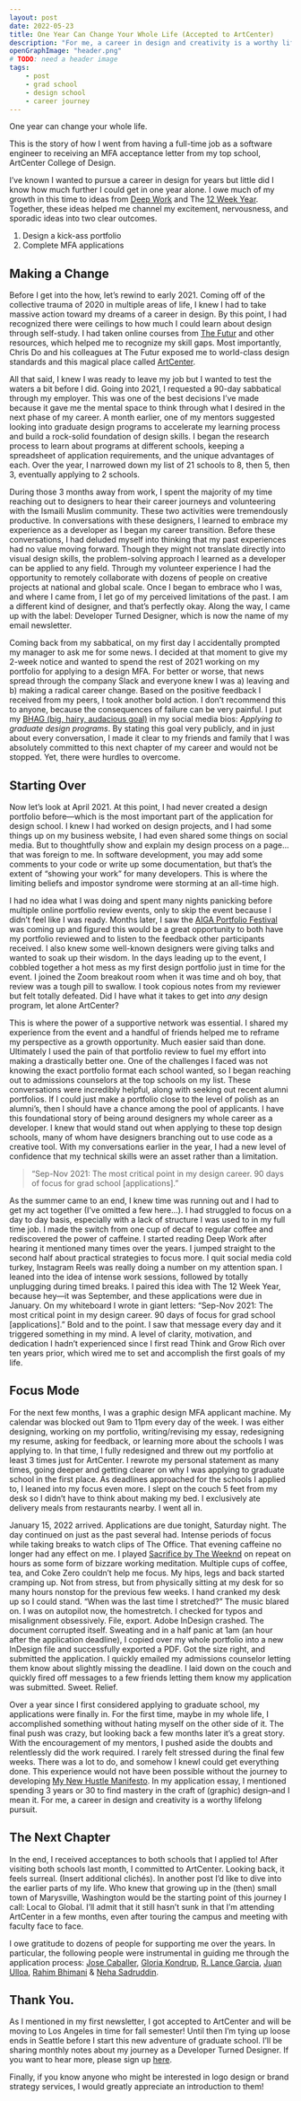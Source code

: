 ```yaml
---
layout: post
date: 2022-05-23
title: One Year Can Change Your Whole Life (Accepted to ArtCenter)
description: "For me, a career in design and creativity is a worthy lifelong pursuit."
openGraphImage: "header.png" 
# TODO: need a header image
tags:
    - post
    - grad school
    - design school
    - career journey
---
```


One year can change your whole life.

This is the story of how I went from having a full-time job as a software engineer to receiving an MFA acceptance letter from my top school, ArtCenter College of Design.

I’ve known I wanted to pursue a career in design for years but little did I know how much further I could get in one year alone. I owe much of my growth in this time to ideas from [Deep Work](https://smile.amazon.com/Deep-Work-Focused-Success-Distracted/dp/1455586692/) and The [12 Week Year](https://smile.amazon.com/12-Week-Year-Others-Months/dp/1118509234/). Together, these ideas helped me channel my excitement, nervousness, and sporadic ideas into two clear outcomes.

1. Design a kick-ass portfolio
2. Complete MFA applications

## Making a Change

Before I get into the how, let’s rewind to early 2021. Coming off of the collective trauma of 2020 in multiple areas of life, I knew I had to take massive action toward my dreams of a career in design. By this point, I had recognized there were ceilings to how much I could learn about design through self-study. I had taken online courses from [The Futur](https://thefutur.com/) and other resources, which helped me to recognize my skill gaps. Most importantly, Chris Do and his colleagues at The Futur exposed me to world-class design standards and this magical place called [ArtCenter](http://artcenter.edu/).

All that said, I knew I was ready to leave my job but I wanted to test the waters a bit before I did. Going into 2021, I requested a 90-day sabbatical through my employer. This was one of the best decisions I’ve made because it gave me the mental space to think through what I desired in the next phase of my career. A month earlier, one of my mentors suggested looking into graduate design programs to accelerate my learning process and build a rock-solid foundation of design skills. I began the research process to learn about programs at different schools, keeping a spreadsheet of application requirements, and the unique advantages of each. Over the year, I narrowed down my list of 21 schools to 8, then 5, then 3, eventually applying to 2 schools.

During those 3 months away from work, I spent the majority of my time reaching out to designers to hear their career journeys and volunteering with the Ismaili Muslim community. These two activities were tremendously productive. In conversations with these designers, I learned to embrace my experience as a developer as I began my career transition. Before these conversations, I had deluded myself into thinking that my past experiences had no value moving forward. Though they might not translate directly into visual design skills, the problem-solving approach I learned as a developer can be applied to any field. Through my volunteer experience I had the opportunity to remotely collaborate with dozens of people on creative projects at national and global scale. Once I began to embrace who I was, and where I came from, I let go of my perceived limitations of the past. I am a different kind of designer, and that’s perfectly okay. Along the way, I came up with the label: Developer Turned Designer, which is now the name of my email newsletter.

Coming back from my sabbatical, on my first day I accidentally prompted my manager to ask me for some news. I decided at that moment to give my 2-week notice and wanted to spend the rest of 2021 working on my portfolio for applying to a design MFA. For better or worse, that news spread through the company Slack and everyone knew I was a) leaving and b) making a radical career change. Based on the positive feedback I received from my peers, I took another bold action. I don’t recommend this to anyone, because the consequences of failure can be very painful. I put my [BHAG (big, hairy, audacious goal)](https://www.jimcollins.com/concepts/bhag.html) in my social media bios: *Applying to graduate design programs*. By stating this goal very publicly, and in just about every conversation, I made it clear to my friends and family that I was absolutely committed to this next chapter of my career and would not be stopped. Yet, there were hurdles to overcome. 

<!-- TODO: add screenshots of IG and Twitter bios -->

## Starting Over

Now let’s look at April 2021. At this point, I had never created a design portfolio before—which is the most important part of the application for design school. I knew I had worked on design projects, and I had some things up on my business website, I had even shared some things on social media. But to thoughtfully show and explain my design process on a page… that was foreign to me. In software development, you may add some comments to your code or write up some documentation, but that’s the extent of “showing your work” for many developers. This is where the limiting beliefs and impostor syndrome were storming at an all-time high.

I had no idea what I was doing and spent many nights panicking before multiple online portfolio review events, only to skip the event because I didn’t feel like I was ready. Months later, I saw the [AIGA Portfolio Festival](https://www.aiga.org/design/design-conferences/aiga-portfolio-festival) was coming up and figured this would be a great opportunity to both have my portfolio reviewed and to listen to the feedback other participants received. I also knew some well-known designers were giving talks and wanted to soak up their wisdom. In the days leading up to the event, I cobbled together a hot mess as my first design portfolio just in time for the event. I joined the Zoom breakout room when it was time and oh boy, that review was a tough pill to swallow. I took copious notes from my reviewer but felt totally defeated. Did I have what it takes to get into *any* design program, let alone ArtCenter?

This is where the power of a supportive network was essential. I shared my experience from the event and a handful of friends helped me to reframe my perspective as a growth opportunity. Much easier said than done. Ultimately I used the pain of that portfolio review to fuel my effort into making a drastically better one. One of the challenges I faced was not knowing the exact portfolio format each school wanted, so I began reaching out to admissions counselors at the top schools on my list. These conversations were incredibly helpful, along with seeking out recent alumni portfolios. If I could just make a portfolio close to the level of polish as an alumni’s, then I should have a chance among the pool of applicants. I have this foundational story of being around designers my whole career as a developer. I knew that would stand out when applying to these top design schools, many of whom have designers branching out to use code as a creative tool. With my conversations earlier in the year, I had a new level of confidence that my technical skills were an asset rather than a limitation.

> “Sep-Nov 2021: The most critical point in my design career. 90 days of focus for grad school [applications].”

As the summer came to an end, I knew time was running out and I had to get my act together (I’ve omitted a few here…). I had struggled to focus on a day to day basis, especially with a lack of structure I was used to in my full time job. I made the switch from one cup of decaf to regular coffee and rediscovered the power of caffeine. I started reading Deep Work after hearing it mentioned many times over the years. I jumped straight to the second half about practical strategies to focus more. I quit social media cold turkey, Instagram Reels was really doing a number on my attention span. I leaned into the idea of intense work sessions, followed by totally unplugging during timed breaks. I paired this idea with The 12 Week Year, because hey—it was September, and these applications were due in January. On my whiteboard I wrote in giant letters: “Sep-Nov 2021: The most critical point in my design career. 90 days of focus for grad school [applications].” Bold and to the point. I saw that message every day and it triggered something in my mind. A level of clarity, motivation, and dedication I hadn’t experienced since I first read Think and Grow Rich over ten years prior, which wired me to set and accomplish the first goals of my life.

## Focus Mode

For the next few months, I was a graphic design MFA applicant machine. My calendar was blocked out 9am to 11pm every day of the week. I was either designing, working on my portfolio, writing/revising my essay, redesigning my resume, asking for feedback, or learning more about the schools I was applying to. In that time, I fully redesigned and threw out my portfolio at least 3 times just for ArtCenter. I rewrote my personal statement as many times, going deeper and getting clearer on why I was applying to graduate school in the first place. As deadlines approached for the schools I applied to, I leaned into my focus even more. I slept on the couch 5 feet from my desk so I didn’t have to think about making my bed. I exclusively ate delivery meals from restaurants nearby. I went all in.

January 15, 2022 arrived. Applications are due tonight, Saturday night. The day continued on just as the past several had. Intense periods of focus while taking breaks to watch clips of The Office. That evening caffeine no longer had any effect on me. I played [Sacrifice by The Weeknd](https://www.youtube.com/watch?v=VafTMsrnSTU) on repeat on hours as some form of bizzare working meditation. Multiple cups of coffee, tea, and Coke Zero couldn’t help me focus. My hips, legs and back started cramping up. Not from stress, but from physically sitting at my desk for so many hours nonstop for the previous few weeks. I hand cranked my desk up so I could stand. “When was the last time I stretched?” The music blared on. I was on autopilot now, the homestretch. I checked for typos and misalignment obsessively. File, export. Adobe InDesign crashed. The document corrupted itself. Sweating and in a half panic at 1am (an hour after the application deadline), I copied over my whole portfolio into a new InDesign file and successfully exported a PDF. Got the size right, and submitted the application. I quickly emailed my admissions counselor letting them know about slightly missing the deadline. I laid down on the couch and quickly fired off messages to a few friends letting them know my application was submitted. Sweet. Relief.

Over a year since I first considered applying to graduate school, my applications were finally in. For the first time, maybe in my whole life, I accomplished something without hating myself on the other side of it. The final push was crazy, but looking back a few months later it’s a great story. With the encouragement of my mentors, I pushed aside the doubts and relentlessly did the work required. I rarely felt stressed during the final few weeks. There was a lot to do, and somehow I knewI could get everything done. This experience would not have been possible without the journey to developing [My New Hustle Manifesto](https://shakeelmohamed.com/posts/2021-09-08-my-new-hustle-manifesto/). In my application essay, I mentioned spending 3 years or 30 to find mastery in the craft of (graphic) design–and I mean it. For me, a career in design and creativity is a worthy lifelong pursuit. 

## The Next Chapter

In the end, I received acceptances to both schools that I applied to! After visiting both schools last month, I committed to ArtCenter. Looking back, it feels surreal. (Insert additional clichés). In another post I’d like to dive into the earlier parts of my life. Who knew that growing up in the (then) small town of Marysville, Washington would be the starting point of this journey I call: Local to Global. I’ll admit that it still hasn’t sunk in that I’m attending ArtCenter in a few months, even after touring the campus and meeting with faculty face to face.

I owe gratitude to dozens of people for supporting me over the years. In particular, the following people were instrumental in guiding me through the application process: [Jose Caballer](https://www.linkedin.com/in/josecaballer/), [Gloria Kondrup](https://www.linkedin.com/in/gloria-kondrup-18a02911), [R. Lance Garcia](https://www.linkedin.com/in/rlance), [Juan Ulloa](https://www.linkedin.com/in/julloa), [Rahim Bhimani](https://www.linkedin.com/in/rahimbhimani) & [Neha Sadruddin](https://www.linkedin.com/in/nehasadruddin).

## Thank You.

As I mentioned in my first newsletter, I got accepted to ArtCenter and will be moving to Los Angeles in time for fall semester! Until then I’m tying up loose ends in Seattle before I start this new adventure of graduate school. I’ll be sharing monthly notes about my journey as a Developer Turned Designer. If you want to hear more, please sign up [here](https://shakeelmohamed.com/links).

Finally, if you know anyone who might be interested in logo design or brand strategy services, I would greatly appreciate an introduction to them!
